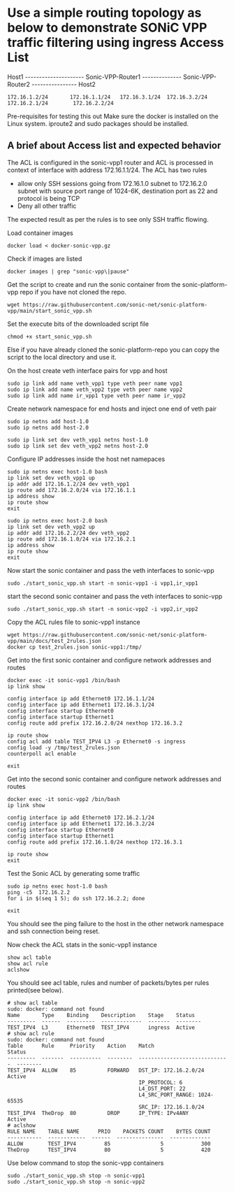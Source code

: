 # Use a simple routing topology as below to demonstrate SONiC VPP traffic filtering using ingress Access List

Host1 --------------------- Sonic-VPP-Router1 -------------- Sonic-VPP-Router2 ---------------- Host2

    172.16.1.2/24       172.16.1.1/24   172.16.3.1/24  172.16.3.2/24   172.16.2.1/24        172.16.2.2/24

Pre-requisites for testing this out
    Make sure the docker is installed on the Linux system. iproute2 and sudo packages should be installed.
    
## A brief about Access list and expected behavior

The ACL is configured in the sonic-vpp1 router and ACL is processed in context of interface with address 172.16.1.1/24. The ACL has two rules
 - allow only SSH sessions going from 172.16.1.0 subnet to 172.16.2.0 subnet with source port range of 1024-6K, destination port as 22 and protocol is being TCP
 - Deny all other traffic

The expected result as per the rules is to see only SSH traffic flowing.


Load container images
```
docker load < docker-sonic-vpp.gz
```

Check if images are listed 
```
docker images | grep "sonic-vpp\|pause"
```

Get the script to create and run the sonic container from the sonic-platform-vpp repo if you have not cloned the repo.
```
wget https://raw.githubusercontent.com/sonic-net/sonic-platform-vpp/main/start_sonic_vpp.sh 
```
Set the execute bits of the downloaded script file
```
chmod +x start_sonic_vpp.sh

```
Else if you have already cloned the sonic-platform-repo you can copy the script to the local directory and use it.

On the host create veth interface pairs for vpp and host 

```
sudo ip link add name veth_vpp1 type veth peer name vpp1
sudo ip link add name veth_vpp2 type veth peer name vpp2
sudo ip link add name ir_vpp1 type veth peer name ir_vpp2
```

Create network namespace for end hosts and inject one end of veth pair

```
sudo ip netns add host-1.0
sudo ip netns add host-2.0

sudo ip link set dev veth_vpp1 netns host-1.0
sudo ip link set dev veth_vpp2 netns host-2.0
```

Configure IP addresses inside the host net namepaces

```
sudo ip netns exec host-1.0 bash
ip link set dev veth_vpp1 up
ip addr add 172.16.1.2/24 dev veth_vpp1
ip route add 172.16.2.0/24 via 172.16.1.1
ip address show
ip route show
exit

sudo ip netns exec host-2.0 bash
ip link set dev veth_vpp2 up
ip addr add 172.16.2.2/24 dev veth_vpp2
ip route add 172.16.1.0/24 via 172.16.2.1
ip address show
ip route show
exit
```

Now start the sonic container and pass the veth interfaces to sonic-vpp
```
sudo ./start_sonic_vpp.sh start -n sonic-vpp1 -i vpp1,ir_vpp1
```

start the second sonic container and pass the veth interfaces to sonic-vpp
```
sudo ./start_sonic_vpp.sh start -n sonic-vpp2 -i vpp2,ir_vpp2
```

Copy the ACL rules file to sonic-vpp1 instance
```
wget https://raw.githubusercontent.com/sonic-net/sonic-platform-vpp/main/docs/test_2rules.json
docker cp test_2rules.json sonic-vpp1:/tmp/
```

Get into the first sonic container and configure network addresses and routes
```
docker exec -it sonic-vpp1 /bin/bash
ip link show

config interface ip add Ethernet0 172.16.1.1/24
config interface ip add Ethernet1 172.16.3.1/24
config interface startup Ethernet0
config interface startup Ethernet1
config route add prefix 172.16.2.0/24 nexthop 172.16.3.2

ip route show
config acl add table TEST_IPV4 L3 -p Ethernet0 -s ingress
config load -y /tmp/test_2rules.json
counterpoll acl enable

exit
```

Get into the second sonic container and configure network addresses and routes
```
docker exec -it sonic-vpp2 /bin/bash
ip link show

config interface ip add Ethernet0 172.16.2.1/24
config interface ip add Ethernet1 172.16.3.2/24
config interface startup Ethernet0
config interface startup Ethernet1
config route add prefix 172.16.1.0/24 nexthop 172.16.3.1

ip route show
exit
```

Test the Sonic ACL by generating some traffic

```
sudo ip netns exec host-1.0 bash
ping -c5  172.16.2.2
for i in $(seq 1 5); do ssh 172.16.2.2; done

exit
```
You should see the ping failure to the host in the other network namespace and ssh connection being reset.

Now check the ACL stats in the sonic-vpp1 instance
```
show acl table
show acl rule
aclshow
```

You should see acl table, rules and number of packets/bytes per rules printed(see below).

```
# show acl table
sudo: docker: command not found
Name       Type    Binding    Description    Stage    Status
---------  ------  ---------  -------------  -------  --------
TEST_IPV4  L3      Ethernet0  TEST_IPV4      ingress  Active
# show acl rule 
sudo: docker: command not found
Table      Rule     Priority    Action    Match                          Status
---------  -------  ----------  --------  -----------------------------  --------
TEST_IPV4  ALLOW    85          FORWARD   DST_IP: 172.16.2.0/24          Active
                                          IP_PROTOCOL: 6
                                          L4_DST_PORT: 22
                                          L4_SRC_PORT_RANGE: 1024-65535
                                          SRC_IP: 172.16.1.0/24
TEST_IPV4  TheDrop  80          DROP      IP_TYPE: IPv4ANY               Active
# aclshow
RULE NAME    TABLE NAME      PRIO    PACKETS COUNT    BYTES COUNT
-----------  ------------  ------  ---------------  -------------
ALLOW        TEST_IPV4         85                5            300
TheDrop      TEST_IPV4         80                5            420

```

Use below command to stop the sonic-vpp containers
```
sudo ./start_sonic_vpp.sh stop -n sonic-vpp1
sudo ./start_sonic_vpp.sh stop -n sonic-vpp2
```


